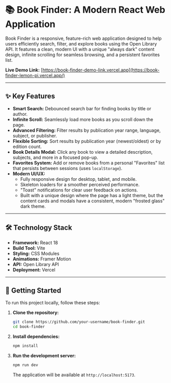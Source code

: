# 📚 Book Finder: A Modern React Web Application

Book Finder is a responsive, feature-rich web application designed to help users efficiently search, filter, and explore books using the Open Library API. It features a clean, modern UI with a unique "always dark" content design, infinite scrolling for seamless browsing, and a persistent favorites list.

**Live Demo Link:** [https://book-finder-demo-link.vercel.app](https://book-finder-lemon-pi.vercel.app/) 

---

## ✨ Key Features

*   **Smart Search:** Debounced search bar for finding books by title or author.
*   **Infinite Scroll:** Seamlessly load more books as you scroll down the page.
*   **Advanced Filtering:** Filter results by publication year range, language, subject, or publisher.
*   **Flexible Sorting:** Sort results by publication year (newest/oldest) or by edition count.
*   **Book Details Modal:** Click any book to view a detailed description, subjects, and more in a focused pop-up.
*   **Favorites System:** Add or remove books from a personal "Favorites" list that persists between sessions (uses `localStorage`).
*   **Modern UI/UX:**
    *   Fully responsive design for desktop, tablet, and mobile.
    *   Skeleton loaders for a smoother perceived performance.
    *   "Toast" notifications for clear user feedback on actions.
    *   Built with a unique design where the page has a light theme, but the content cards and modals have a consistent, modern "frosted glass" dark theme.

---

## 🛠️ Technology Stack

*   **Framework:** React 18
*   **Build Tool:** Vite
*   **Styling:** CSS Modules
*   **Animations:** Framer Motion
*   **API:** Open Library API
*   **Deployment:** Vercel

---

## 🚀 Getting Started

To run this project locally, follow these steps:

1.  **Clone the repository:**
    ```bash
    git clone https://github.com/your-username/book-finder.git
    cd book-finder
    ```

2.  **Install dependencies:**
    ```bash
    npm install
    ```

3.  **Run the development server:**
    ```bash
    npm run dev
    ```
    The application will be available at `http://localhost:5173`.
